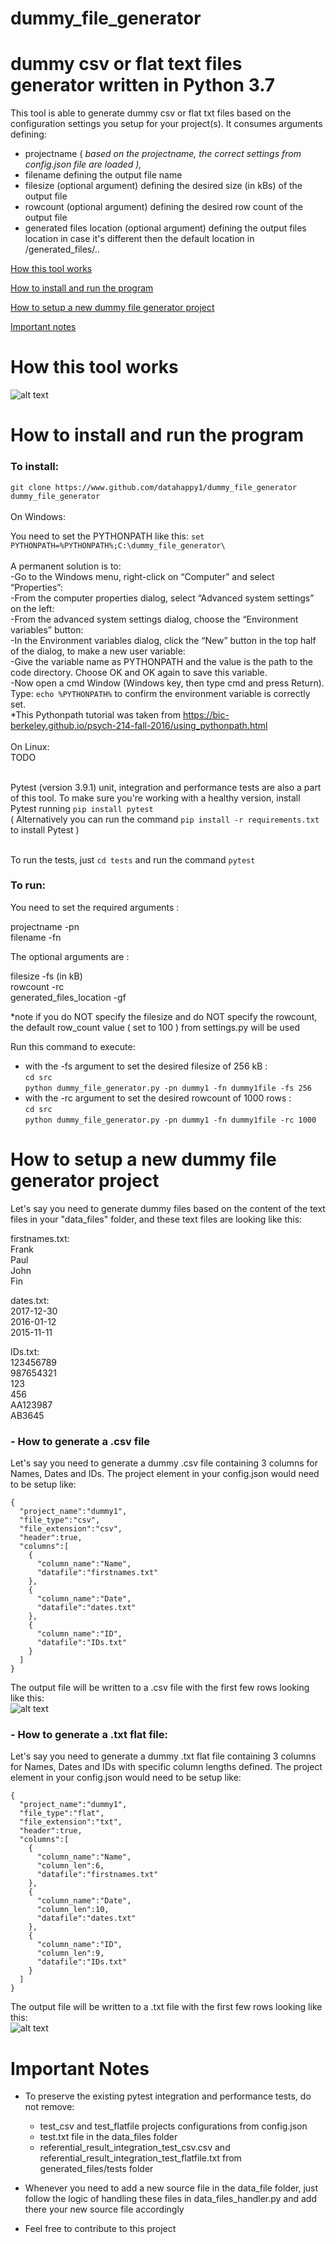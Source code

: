 # dummy_file_generator
# dummy csv or flat text files generator written in Python 3.7

This tool is able to generate dummy csv or flat txt files based on the configuration settings you setup for your project(s).
It consumes arguments defining: 
- projectname ( *based on the projectname, the correct settings from config.json file are loaded ),* 
- filename defining the output file name
- filesize (optional argument) defining the desired size (in kBs) of the output file 
- rowcount (optional argument) defining the desired row count of the output file
- generated files location (optional argument) defining the output files location in case it's different then the default location in /generated_files/..

[How this tool works](#how-this-tool-works)

[How to install and run the program](#how-to-install-and-run-the-program)

[How to setup a new dummy file generator project](#how-to-setup-a-new-dummy-file-generator-project)

[Important notes](#important-notes)


# How this tool works
![alt text][diagram]

[diagram]: https://github.com/datahappy1/dummy_file_generator/blob/master/docs/img/diagram.png "How this tool works"


# How to install and run the program
### To install:
`git clone https://www.github.com/datahappy1/dummy_file_generator dummy_file_generator` <br />
<br />
On Windows:<br />

You need to set the PYTHONPATH like this:
`set PYTHONPATH=%PYTHONPATH%;C:\dummy_file_generator\`<br />
<br />
A permanent solution is to:<br />
-Go to the Windows menu, right-click on “Computer” and select “Properties”:<br />
-From the computer properties dialog, select “Advanced system settings” on the left:<br />
-From the advanced system settings dialog, choose the “Environment variables” button:<br />
-In the Environment variables dialog, click the “New” button in the top half of the dialog, to make a new user variable:<br />
-Give the variable name as PYTHONPATH and the value is the path to the code directory. Choose OK and OK again to save this variable.<br />
-Now open a cmd Window (Windows key, then type cmd and press Return). Type: `echo %PYTHONPATH%` to confirm the environment variable is correctly set.<br />
*This Pythonpath tutorial was taken from https://bic-berkeley.github.io/psych-214-fall-2016/using_pythonpath.html
<br />
<br />
On Linux:<br />
TODO<br />
<br />

Pytest (version 3.9.1) unit, integration and performance tests are also a part of this tool.
To make sure you're working with a healthy version, install Pytest running `pip install pytest`<br /> 
( Alternatively you can run the command `pip install -r requirements.txt` to install Pytest )<br />
<br />

To run the tests, just `cd tests` and run the command `pytest`

### To run:<br />
You need to set the required arguments :

projectname -pn <br />
filename -fn <br />

The optional arguments are :

filesize -fs (in kB) <br />
rowcount -rc <br />
generated_files_location -gf <br />

*note if you do NOT specify the filesize and do NOT specify the rowcount, the default row_count value ( set to 100 ) from
settings.py will be used

Run this command to execute:<br />
- with the -fs argument to set the desired filesize of 256 kB :<br />
`cd src`<br />
`python dummy_file_generator.py -pn dummy1 -fn dummy1file -fs 256`<br />
- with the -rc argument to set the desired rowcount of 1000 rows :<br />
`cd src`<br />
`python dummy_file_generator.py -pn dummy1 -fn dummy1file -rc 1000`<br />


# How to setup a new dummy file generator project

Let's say you need to generate dummy files based on the content of the text files in your "data_files" folder, and these text files are looking like this:

firstnames.txt:  <br />
Frank  <br />
Paul  <br />
John  <br />
Fin  <br />

dates.txt:  <br />
2017-12-30  <br />
2016-01-12  <br />
2015-11-11  <br />

IDs.txt:  <br />
123456789  <br />
987654321  <br />
123  <br />
456  <br />
AA123987  <br />
AB3645  <br />

### - How to generate a .csv file
Let's say you need to generate a dummy .csv file containing 3 columns for Names, Dates and IDs. 
The project element in your config.json would need to be setup like:

    {
      "project_name":"dummy1",
      "file_type":"csv",
      "file_extension":"csv",
      "header":true,
      "columns":[
        {
          "column_name":"Name",
          "datafile":"firstnames.txt"
        },
        {
          "column_name":"Date",
          "datafile":"dates.txt"
        },
        {
          "column_name":"ID",
          "datafile":"IDs.txt"
        }      
      ]
    }

The output file will be written to a .csv file with the first few rows looking like this:  
![alt text][csv]

[csv]: https://github.com/datahappy1/dummy_file_generator/blob/master/docs/img/csv_demo.PNG "csv"

### - How to generate a .txt flat file:
Let's say you need to generate a dummy .txt flat file containing 3 columns for Names, Dates and IDs with specific column lengths defined. 
The project element in your config.json would need to be setup like:

    {
      "project_name":"dummy1",
      "file_type":"flat",
      "file_extension":"txt",
      "header":true,
      "columns":[
        {
          "column_name":"Name",
          "column_len":6,
          "datafile":"firstnames.txt"
        },
        {
          "column_name":"Date",
          "column_len":10,
          "datafile":"dates.txt"
        },
        {
          "column_name":"ID",
          "column_len":9,
          "datafile":"IDs.txt"
        }      
      ]
    }

The output file will be written to a .txt file with the first few rows looking like this:  
![alt text][flat]

[flat]: https://github.com/datahappy1/dummy_file_generator/blob/master/docs/img/flatfile_demo.PNG "flat"


# Important Notes
- To preserve the existing pytest integration and performance tests, do not remove: 
    - test_csv and test_flatfile projects configurations from config.json
    - test.txt file in the data_files folder
    - referential_result_integration_test_csv.csv and referential_result_integration_test_flatfile.txt from generated_files/tests folder

- Whenever you need to add a new source file in the data_file folder, just follow the logic of handling these files in data_files_handler.py and add there your new source file accordingly
- Feel free to contribute to this project
